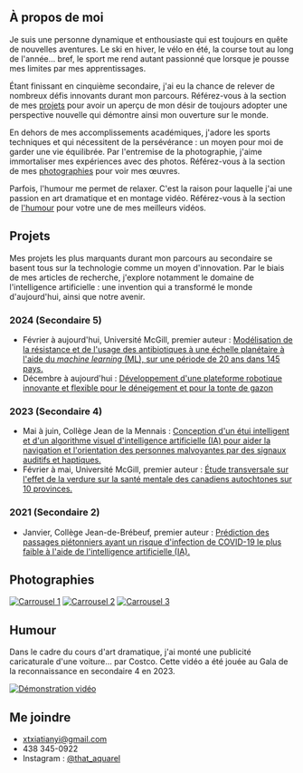 ## À propos de moi

Je suis une personne dynamique et enthousiaste qui est toujours en quête de nouvelles aventures. Le ski en hiver, le vélo en été, la course tout au long de l'année... bref, le sport me rend autant passionné que lorsque je pousse mes limites par mes apprentissages.

Étant finissant en cinquième secondaire, j'ai eu la chance de relever de nombreux défis innovants durant mon parcours. Référez-vous à la section de mes [projets](https://thataquarel.github.io/#projets) pour avoir un aperçu de mon désir de toujours adopter une perspective nouvelle qui démontre ainsi mon ouverture sur le monde.

En dehors de mes accomplissements académiques, j'adore les sports techniques et qui nécessitent de la persévérance : un moyen pour moi de garder une vie équilibrée. Par l'entremise de la photographie, j'aime immortaliser mes expériences avec des photos. Référez-vous à la section de mes [photographies](https://thataquarel.github.io/#photographies) pour voir mes œuvres.

Parfois, l'humour me permet de relaxer. C'est la raison pour laquelle j'ai une passion en art dramatique et en montage vidéo. Référez-vous à la section de [l'humour](https://thataquarel.github.io/#humour) pour votre une de mes meilleurs vidéos.

## Projets

Mes projets les plus marquants durant mon parcours au secondaire se basent tous sur la technologie comme un moyen d'innovation. Par le biais de mes articles de recherche, j'explore notamment le domaine de l'intelligence artificielle : une invention qui a transformé le monde d'aujourd'hui, ainsi que notre avenir.

### 2024 (Secondaire 5)
- Février à aujourd'hui, Université McGill, premier auteur : [Modélisation de la résistance et de l'usage des antibiotiques à une échelle planétaire à l'aide du *machine learning* (ML), sur une période de 20 ans dans 145 pays.](https://thataquarel.github.io/health/)
- Décembre à aujourd'hui : [Développement d'une plateforme robotique innovante et flexible pour le déneigement et pour la tonte de gazon](https://thataquarel.github.io/snowplower_mono/)

### 2023 (Secondaire 4)
- Mai à juin, Collège Jean de la Mennais : [Conception d'un étui intelligent et d'un algorithme visuel d'intelligence artificielle (IA) pour aider la navigation et l'orientation des personnes malvoyantes par des signaux auditifs et haptiques.](https://thataquarel.github.io/6sens/)
- Février à mai, Université McGill, premier auteur : [Étude transversale sur l'effet de la verdure sur la santé mentale des canadiens autochtones sur 10 provinces.](https://thataquarel.github.io/greenery/)

### 2021 (Secondaire 2)
- Janvier, Collège Jean-de-Brébeuf, premier auteur : [Prédiction des passages piétonniers ayant un risque d'infection de COVID-19 le plus faible à l'aide de l'intelligence artificielle (IA).](https://thataquarel.github.io/SocialDistancePathfinder/)

## Photographies

[![Carrousel 1](https://raw.githubusercontent.com/ThatAquarel/thataquarel.github.io/main/images/carrousel_1.png)](https://raw.githubusercontent.com/ThatAquarel/thataquarel.github.io/main/images/carrousel_1.png)
[![Carrousel 2](https://raw.githubusercontent.com/ThatAquarel/thataquarel.github.io/main/images/carrousel_2.png)](https://raw.githubusercontent.com/ThatAquarel/thataquarel.github.io/main/images/carrousel_2.png)
[![Carrousel 3](https://raw.githubusercontent.com/ThatAquarel/thataquarel.github.io/main/images/carrousel_3.png)](https://raw.githubusercontent.com/ThatAquarel/thataquarel.github.io/main/images/carrousel_3.png)

## Humour

Dans le cadre du cours d'art dramatique, j'ai monté une publicité caricaturale d'une voiture... par Costco. Cette vidéo a été jouée au Gala de la reconnaissance en secondaire 4 en 2023.

[![Démonstration vidéo](https://img.youtube.com/vi/G4RW0T4XuvQ/maxresdefault.jpg)](https://youtu.be/G4RW0T4XuvQ)

## Me joindre

- xtxiatianyi@gmail.com
- 438 345-0922
- Instagram : [@that_aquarel](https://www.instagram.com/that_aquarel)
